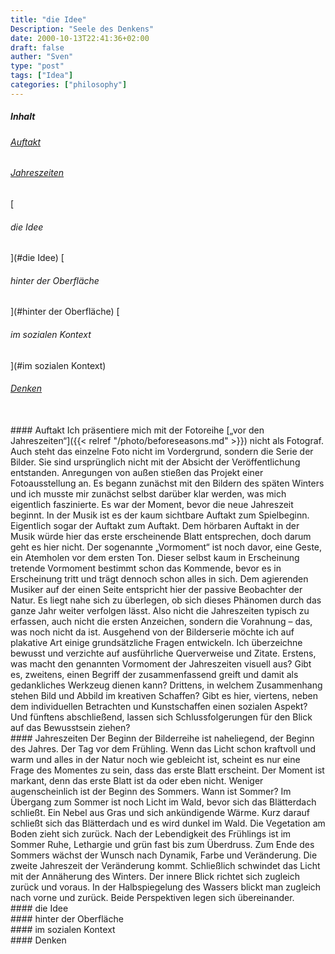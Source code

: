 ```yaml
---
title: "die Idee"
Description: "Seele des Denkens"
date: 2000-10-13T22:41:36+02:00
draft: false
auther: "Sven"
type: "post"
tags: ["Idea"]
categories: ["philosophy"]
---
```

##### Inhalt

[<h6>Auftakt</h6>](#Auftakt)
[<h6>Jahreszeiten</h6>](#Jahreszeiten)
[<h6>die Idee</h6>](#die Idee)
[<h6>hinter der Oberfläche</h6>](#hinter der Oberfläche)
[<h6>im sozialen Kontext</h6>](#im sozialen Kontext)
[<h6>Denken</h6>](#Denken)


<br>
#### Auftakt <a id="Auftakt" ></a>
Ich präsentiere mich mit der Fotoreihe [„vor den Jahreszeiten“]({{< relref "/photo/beforeseasons.md" >}}) nicht als Fotograf. Auch steht das einzelne Foto nicht im Vordergrund, sondern die Serie der Bilder. Sie sind ursprünglich nicht mit der Absicht der Veröffentlichung entstanden. Anregungen von außen stießen das Projekt einer Fotoausstellung an. Es begann zunächst mit den Bildern des späten Winters und ich musste mir zunächst selbst darüber klar werden, was mich eigentlich faszinierte.  
Es war der Moment, bevor die neue Jahreszeit beginnt. In der Musik ist es der kaum sichtbare Auftakt zum Spielbeginn. Eigentlich sogar der Auftakt zum Auftakt. Dem hörbaren Auftakt in der Musik würde hier das erste erscheinende Blatt entsprechen, doch darum geht es hier nicht. Der sogenannte „Vormoment“ ist noch davor, eine Geste, ein Atemholen vor dem ersten Ton. Dieser selbst kaum in Erscheinung tretende Vormoment bestimmt schon das Kommende, bevor es in Erscheinung tritt und trägt dennoch schon alles in sich. Dem agierenden Musiker auf der einen Seite entspricht hier der passive Beobachter der Natur.  
Es liegt nahe sich zu überlegen, ob sich dieses Phänomen durch das ganze Jahr weiter verfolgen lässt. Also nicht die Jahreszeiten typisch zu erfassen, auch nicht die ersten Anzeichen, sondern die Vorahnung – das, was noch nicht da ist.
Ausgehend von der Bilderserie möchte ich auf plakative Art einige grundsätzliche Fragen entwickeln. Ich überzeichne bewusst und verzichte auf ausführliche Querverweise und Zitate.  
Erstens, was macht den genannten Vormoment der Jahreszeiten visuell aus? Gibt es, zweitens, einen Begriff der zusammenfassend greift und damit als gedankliches Werkzeug dienen kann? Drittens, in welchem Zusammenhang stehen Bild und Abbild im kreativen Schaffen? Gibt es hier, viertens, neben dem individuellen Betrachten und Kunstschaffen einen sozialen Aspekt? Und fünftens abschließend, lassen sich Schlussfolgerungen für den Blick auf das Bewusstsein ziehen?  
<br>
#### Jahreszeiten <a id="Jahreszeiten"></a>
Der Beginn der Bilderreihe ist naheliegend, der Beginn des Jahres. Der Tag vor dem Frühling. Wenn das Licht schon kraftvoll und warm und alles in der Natur noch wie gebleicht ist, scheint es nur eine Frage des Momentes zu sein, dass das erste Blatt erscheint. Der Moment ist markant, denn das erste Blatt ist da oder eben nicht.  
Weniger augenscheinlich ist der Beginn des Sommers. Wann ist Sommer? Im Übergang zum Sommer ist noch Licht im Wald, bevor sich das Blätterdach schließt. Ein Nebel aus Gras und sich ankündigende Wärme. Kurz darauf schließt sich das Blätterdach und es wird dunkel im Wald. Die Vegetation am Boden zieht sich zurück.  
Nach der Lebendigkeit des Frühlings ist im Sommer Ruhe, Lethargie und grün fast bis zum Überdruss. Zum Ende des Sommers wächst der Wunsch nach Dynamik, Farbe und Veränderung. Die zweite Jahreszeit der Veränderung kommt.  
Schließlich schwindet das Licht mit der Annäherung des Winters. Der innere Blick richtet sich zugleich zurück und voraus. In der Halbspiegelung des Wassers blickt man zugleich nach vorne und zurück. Beide Perspektiven legen sich übereinander.  

<br>
#### die Idee <a id="die Idee"></a>
  

<br>
#### hinter der Oberfläche <a id="hinter der Oberfläche"></a>
  

<br>
#### im sozialen Kontext <a id="im sozialen Kontext"></a>


<br>
#### Denken <a id="Denken"></a>


